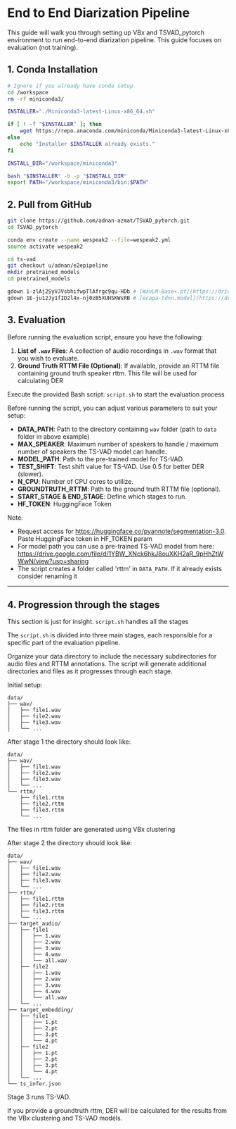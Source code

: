 # End to End Diarization Pipeline

This guide will walk you through setting up VBx and TSVAD_pytorch environment to run end-to-end diarization pipeline. This guide focuses on evaluation (not training).

## 1. Conda Installation

```bash
# Ignore if you already have conda setup
cd /workspace
rm -rf miniconda3/

INSTALLER="./Miniconda3-latest-Linux-x86_64.sh"

if [ ! -f "$INSTALLER" ]; then
    wget https://repo.anaconda.com/miniconda/Miniconda3-latest-Linux-x86_64.sh
else
    echo "Installer $INSTALLER already exists."
fi

INSTALL_DIR="/workspace/miniconda3"

bash "$INSTALLER" -b -p "$INSTALL_DIR"
export PATH="/workspace/miniconda3/bin:$PATH"
```

## 2. Pull from GitHub

```bash
git clone https://github.com/adnan-azmat/TSVAD_pytorch.git
cd TSVAD_pytorch

conda env create --name wespeak2 --file=wespeak2.yml
source activate wespeak2

cd ts-vad
git checkout u/adnan/e2epipeline
mkdir pretrained_models
cd pretrained_models

gdown 1-zlAj2SyVJVsbhifwpTlAfrgc9qu-HDb # [WavLM-Base+.pt](https://drive.google.com/file/d/1-zlAj2SyVJVsbhifwpTlAfrgc9qu-HDb/view?usp=share_link)
gdown 1E-ju12Jy1fID2l4x-nj0zB5XUHSKWsRB # [ecapa-tdnn.model](https://drive.google.com/file/d/1E-ju12Jy1fID2l4x-nj0zB5XUHSKWsRB/view?usp=drive_link)
```

## 3. Evaluation

Before running the evaluation script, ensure you have the following:

1. **List of `.wav` Files**: A collection of audio recordings in `.wav` format that you wish to evaluate.
2. **Ground Truth RTTM File (Optional)**: If available, provide an RTTM file containing ground truth speaker rttm. This file will be used for calculating DER

Execute the provided Bash script: `script.sh` to start the evaluation process

Before running the script, you can adjust various parameters to suit your setup:

- **DATA_PATH**: Path to the directory containing `wav` folder (path to `data` folder in above example)
- **MAX_SPEAKER**: Maximum number of speakers to handle / maximum number of speakers the TS-VAD model can handle.
- **MODEL_PATH**: Path to the pre-trained model for TS-VAD.
- **TEST_SHIFT**: Test shift value for TS-VAD. Use 0.5 for better DER (slower).
- **N_CPU**: Number of CPU cores to utilize.
- **GROUNDTRUTH_RTTM**: Path to the ground truth RTTM file (optional).
- **START_STAGE & END_STAGE**: Define which stages to run.
- **HF_TOKEN**: HuggingFace Token

Note: 
- Request access for https://huggingface.co/pyannote/segmentation-3.0. Paste HuggingFace token in HF_TOKEN param
- For model path you can use a pre-trained TS-VAD model from here: https://drive.google.com/file/d/1YBW_XNck6hkJ8ouXKH2aR_9pHhZtWWwN/view?usp=sharing
- The script creates a folder called 'rttm' in `DATA_PATH`. If it already exists consider renaming it 
-----
## 4. Progression through the stages

This section is just for insight. `script.sh` handles all the stages

The `script.sh` is divided into three main stages, each responsible for a specific part of the evaluation pipeline.

Organize your data directory to include the necessary subdirectories for audio files and RTTM annotations. The script will generate additional directories and files as it progresses through each stage.

Initial setup:

```
data/
├── wav/
│   ├── file1.wav
│   ├── file2.wav
│   ├── file3.wav
│   └── ...
```

After stage 1 the directory should look like:

```
data/
├── wav/
│   ├── file1.wav
│   ├── file2.wav
│   ├── file3.wav
│   └── ...
└── rttm/
    ├── file1.rttm
    ├── file2.rttm
    ├── file3.rttm
    └── ...
```
The files in rttm folder are generated using VBx clustering

After stage 2 the directory should look like:

```
data/
├── wav/
│   ├── file1.wav
│   ├── file2.wav
│   ├── file3.wav
│   └── ...
├── rttm/
│   ├── file1.rttm
│   ├── file2.rttm
│   ├── file3.rttm
│   └── ...
├── target_audio/
│   ├── file1
│   │   ├── 1.wav
│   │   ├── 2.wav
│   │   ├── 3.wav
│   │   ├── 4.wav
│   │   └── all.wav
│   ├── file2
│   │   ├── 1.wav
│   │   ├── 2.wav
│   │   ├── 3.wav
│   │   ├── 4.wav
│   │   └── all.wav
│   └── ...
├── target_embedding/
│   ├── file1
│   │   ├── 1.pt
│   │   ├── 2.pt
│   │   ├── 3.pt
│   │   └── 4.pt
│   ├── file2
│   │   ├── 1.pt
│   │   ├── 2.pt
│   │   ├── 3.pt
│   │   └── 4.pt
│   └── ...
└── ts_infer.json
```

Stage 3 runs TS-VAD.

If you provide a groundtruth rttm, DER will be calculated for the results from the VBx clustering and TS-VAD models.
